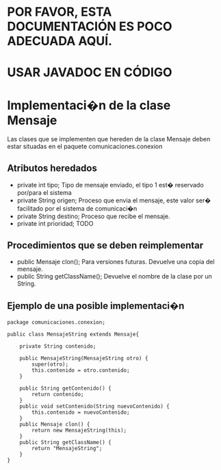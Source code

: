 # POR FAVOR, ESTA DOCUMENTACIÓN ES POCO ADECUADA AQUÍ. #
# USAR JAVADOC EN CÓDIGO #

# Implementaci�n de la clase Mensaje #

Las clases que se implementen que hereden de la clase Mensaje deben estar situadas en el paquete comunicaciones.conexion

## Atributos heredados ##

  * private int tipo; Tipo de mensaje enviado, el tipo 1 est� reservado por/para el sistema
  * private String origen; Proceso que envia el mensaje, este valor ser� facilitado por el sistema de comunicaci�n
  * private String destino; Proceso que recibe el mensaje.
  * private int prioridad; TODO

## Procedimientos que se deben reimplementar ##

  * public Mensaje clon(); Para versiones futuras. Devuelve una copia del mensaje.
  * public String getClassName(); Devuelve el nombre de la clase por un String.

## Ejemplo de una posible implementaci�n ##
```
package comunicaciones.conexion;

public class MensajeString extends Mensaje{
	
	private String contenido;
	
	public MensajeString(MensajeString otro) {
		super(otro);
		this.contenido = otro.contenido;
	}
	
	public String getContenido() {
		return contenido;
	}
	public void setContenido(String nuevoContenido) {
		this.contenido = nuevoContenido;	
	}
	public Mensaje clon() {
		return new MensajeString(this);
	}
	public String getClassName() {
		return "MensajeString";
	}
}
```
